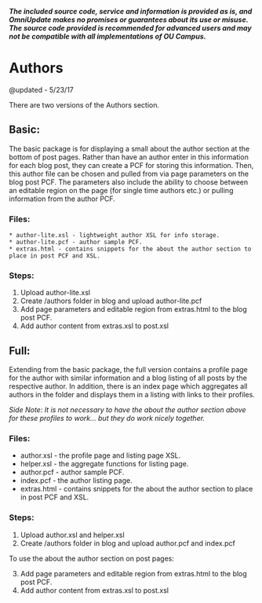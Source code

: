 ***The included source code, service and information is provided as is, and OmniUpdate makes no promises or guarantees about its use or misuse. The source code provided is recommended for advanced users and may not be compatible with all implementations of OU Campus.***

# Authors

@updated - 5/23/17

There are two versions of the Authors section.

## Basic: 
The basic package is for displaying a small about the author section at the bottom of post pages. Rather than have an author enter in this information for each blog post, they can create a PCF for storing this information. Then, this author file can be chosen and pulled from via page parameters on the blog post PCF. The parameters also include the ability to choose between an editable region on the page (for single time authors etc.) or pulling information from the author PCF.

### Files:
	* author-lite.xsl - lightweight author XSL for info storage.
	* author-lite.pcf - author sample PCF.
	* extras.html - contains snippets for the about the author section to place in post PCF and XSL.


### Steps:

1. Upload author-lite.xsl
2. Create /authors folder in blog and upload author-lite.pcf
3. Add page parameters and editable region from extras.html to the blog post PCF.
4. Add author content from extras.xsl to post.xsl


## Full:
Extending from the basic package, the full version contains a profile page for the author with similar information and a blog listing of all posts by the respective author. In addition, there is an index page which aggregates all authors in the folder and displays them in a listing with links to their profiles. 

*Side Note: It is not necessary to have the about the author section above for these profiles to work... but they do work nicely together.*

### Files:

* author.xsl - the profile page and listing page XSL.
* helper.xsl - the aggregate functions for listing page.
* author.pcf - author sample PCF.
* index.pcf - the author listing page.
* extras.html - contains snippets for the about the author section to place in post PCF and XSL.

### Steps:

1. Upload author.xsl and helper.xsl
2. Create /authors folder in blog and upload author.pcf and index.pcf

To use the about the author section on post pages:

3. Add page parameters and editable region from extras.html to the blog post PCF.
4. Add author content from extras.xsl to post.xsl
